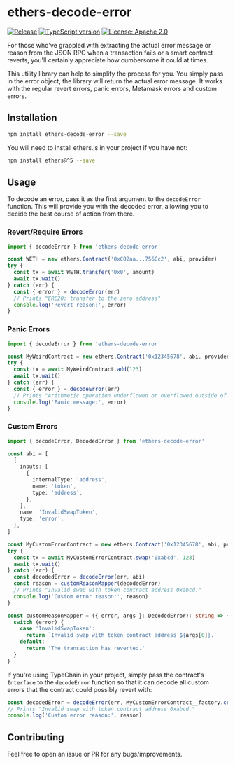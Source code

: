 # ethers-decode-error

[![Release][gha-badge]][gha-ci] [![TypeScript version][ts-badge]][typescript-5-0]
[![License: Apache 2.0][license-badge]][license]

[gha-ci]: https://github.com/superical/ethers-decode-error/actions/workflows/release.yml
[gha-badge]: https://github.com/superical/ethers-decode-error/actions/workflows/release.yml/badge.svg
[ts-badge]: https://img.shields.io/badge/TypeScript-5.0-blue.svg
[typescript-5-0]: https://devblogs.microsoft.com/typescript/announcing-typescript-5-0/
[license-badge]: https://img.shields.io/badge/license-Apache_2.0-blue.svg
[license]: https://github.com/superical/ethers-decode-error/blob/main/LICENSE

For those who've grappled with extracting the actual error message or reason from the JSON RPC when a transaction fails
or a smart contract reverts, you'll certainly appreciate how cumbersome it could at times.

This utility library can help to simplify the process for you. You simply pass in the error object, the library will
return the actual error message. It works with the regular revert errors, panic errors, Metamask errors and custom
errors.

## Installation

```bash
npm install ethers-decode-error --save
```

You will need to install ethers.js in your project if you have not:

```bash
npm install ethers@^5 --save
```

## Usage

To decode an error, pass it as the first argument to the `decodeError` function. This will provide you with the
decoded error, allowing you to decide the best course of action from there.

### Revert/Require Errors

```typescript
import { decodeError } from 'ethers-decode-error'

const WETH = new ethers.Contract('0xC02aa...756Cc2', abi, provider)
try {
  const tx = await WETH.transfer('0x0', amount)
  await tx.wait()
} catch (err) {
  const { error } = decodeError(err)
  // Prints "ERC20: transfer to the zero address"
  console.log('Revert reason:', error)
}
```

### Panic Errors

```typescript
import { decodeError } from 'ethers-decode-error'

const MyWeirdContract = new ethers.Contract('0x12345678', abi, provider)
try {
  const tx = await MyWeirdContract.add(123)
  await tx.wait()
} catch (err) {
  const { error } = decodeError(err)
  // Prints "Arithmetic operation underflowed or overflowed outside of an unchecked block"
  console.log('Panic message:', error)
}
```

### Custom Errors

```typescript
import { decodeError, DecodedError } from 'ethers-decode-error'

const abi = [
  {
    inputs: [
      {
        internalType: 'address',
        name: 'token',
        type: 'address',
      },
    ],
    name: 'InvalidSwapToken',
    type: 'error',
  },
]

const MyCustomErrorContract = new ethers.Contract('0x12345678', abi, provider)
try {
  const tx = await MyCustomErrorContract.swap('0xabcd', 123)
  await tx.wait()
} catch (err) {
  const decodedError = decodeError(err, abi)
  const reason = customReasonMapper(decodedError)
  // Prints "Invalid swap with token contract address 0xabcd."
  console.log('Custom error reason:', reason)
}

const customReasonMapper = ({ error, args }: DecodedError): string => {
  switch (error) {
    case 'InvalidSwapToken':
      return `Invalid swap with token contract address ${args[0]}.`
    default:
      return 'The transaction has reverted.'
  }
}
```

If you're using TypeChain in your project, simply pass the contract's `Interface` to the `decodeError` function so that
it can decode all custom errors that the contract could possibly revert with:

```typescript
const decodedError = decodeError(err, MyCustomErrorContract__factory.createInterface())
// Prints "Invalid swap with token contract address 0xabcd."
console.log('Custom error reason:', reason)
```

## Contributing

Feel free to open an issue or PR for any bugs/improvements.
